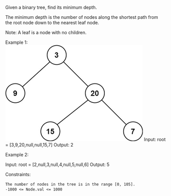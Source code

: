 Given a binary tree, find its minimum depth.

The minimum depth is the number of nodes along the shortest path from the root node down to the nearest leaf node.

Note: A leaf is a node with no children.

 

Example 1:
![alt text](ex_depth.jpg)
Input: root = [3,9,20,null,null,15,7]
Output: 2

Example 2:

Input: root = [2,null,3,null,4,null,5,null,6]
Output: 5

 

Constraints:

    The number of nodes in the tree is in the range [0, 105].
    -1000 <= Node.val <= 1000

